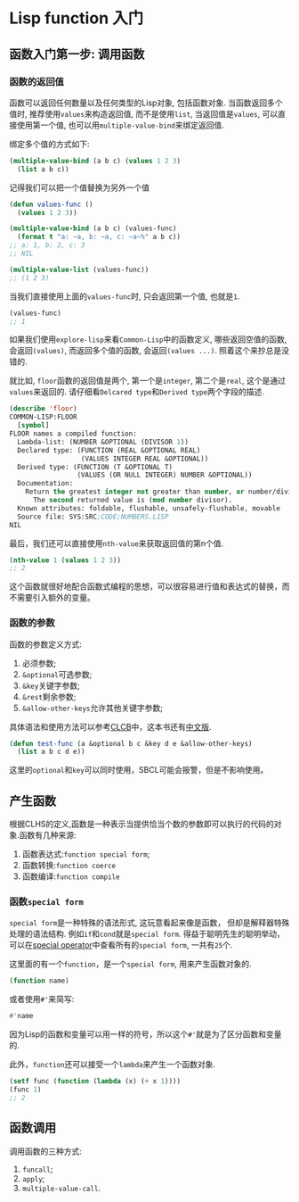 # Lisp function 入门


## 函数入门第一步: 调用函数

### 函数的返回值


函数可以返回任何数量以及任何类型的Lisp对象, 包括函数对象. 当函数返回多个值时, 推荐使用`values`来构造返回值, 而不是使用`list`, 当返回值是`values`,
可以直接使用第一个值, 也可以用`multiple-value-bind`来绑定返回值.


绑定多个值的方式如下:
```lisp
(multiple-value-bind (a b c) (values 1 2 3)
  (list a b c))
```

记得我们可以把一个值替换为另外一个值

```lisp
(defun values-func ()
  (values 1 2 3))

(multiple-value-bind (a b c) (values-func)
  (format t "a: ~a, b: ~a, c: ~a~%" a b c))
;; a: 1, b: 2, c: 3
;; NIL

(multiple-value-list (values-func))
;; (1 2 3)
```

当我们直接使用上面的`values-func`时, 只会返回第一个值, 也就是`1`.

```lisp
(values-func)
;; 1
```

如果我们使用`explore-lisp`来看`Common-Lisp`中的函数定义, 哪些返回空值的函数, 会返回`(values)`, 而返回多个值的函数, 会返回`(values ...)`. 照着这个来抄总是没错的.

就比如,  `floor`函数的返回值是两个, 第一个是`integer`, 第二个是`real`, 这个是通过`values`来返回的.  请仔细看`Delcared type`和`Derived type`两个字段的描述.


```lisp
(describe 'floor)
COMMON-LISP:FLOOR
  [symbol]
FLOOR names a compiled function:
  Lambda-list: (NUMBER &OPTIONAL (DIVISOR 1))
  Declared type: (FUNCTION (REAL &OPTIONAL REAL)
                  (VALUES INTEGER REAL &OPTIONAL))
  Derived type: (FUNCTION (T &OPTIONAL T)
                 (VALUES (OR NULL INTEGER) NUMBER &OPTIONAL))
  Documentation:
    Return the greatest integer not greater than number, or number/divisor.
      The second returned value is (mod number divisor).
  Known attributes: foldable, flushable, unsafely-flushable, movable
  Source file: SYS:SRC;CODE;NUMBERS.LISP
NIL
```

最后，我们还可以直接使用`nth-value`来获取返回值的第n个值.

```lisp
(nth-value 1 (values 1 2 3))
;; 2
```

这个函数就很好地配合函数式编程的思想，可以很容易进行值和表达式的替换，而不需要引入额外的变量。


### 函数的参数


函数的参数定义方式:

1. 必须参数;
2. `&optional`可选参数;
3. `&key`关键字参数;
4. `&rest`剩余参数;
5. `&allow-other-keys`允许其他关键字参数;
   

具体语法和使用方法可以参考[CLCB](https://lispcookbook.github.io/cl-cookbook/functions.html)中，这本书还有[中文版](https://oneforalone.github.io/cl-cookbook-cn/#/zh-cn/01.functions).

```lisp
(defun test-func (a &optional b c &key d e &allow-other-keys)
  (list a b c d e))
```

这里的`optional`和`key`可以同时使用，SBCL可能会报警，但是不影响使用。


## 产生函数

根据CLHS的定义,函数是一种表示当提供恰当个数的参数即可以执行的代码的对象.函数有几种来源:

1. 函数表达式:`function special form`;
2. 函数转换:`function coerce`
3. 函数编译:`function compile`

### 函数`special form`

`special form`是一种特殊的语法形式, 这玩意看起来像是函数， 但却是解释器特殊处理的语法结构. 例如`if`和`cond`就是`special form`. 得益于聪明先生的聪明举动，可以在[special operator](https://www.windtunnel.cn/posts/010-appendix-cl-symbols/#special-operator)中查看所有的`special form`, 一共有`25`个.

这里面的有一个`function`，是一个`special form`, 用来产生函数对象的.

```lisp
(function name)
```

或者使用`#'`来简写:

```lisp
#'name
```

因为Lisp的函数和变量可以用一样的符号，所以这个`#'`就是为了区分函数和变量的. 

此外，`function`还可以接受一个`lambda`来产生一个函数对象.

```lisp
(setf func (function (lambda (x) (+ x 1))))
(func 1)
;; 2
```



## 函数调用

调用函数的三种方式:

1. `funcall`;
2. `apply`;
3. `multiple-value-call`.


